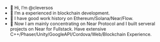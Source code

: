 - 👋 Hi, I’m @cleversos
- 👀 I’m a experienced in blockchain development.
- 🌱 I have good work history on Ethereum/Solana/Near/Flow.
- 💞️ Now I am mainly concentrating on Near Protocol and I built serveral projects on Near for Fullstack.
Have extensive C++/Phaser/Unity/GoogleAPI/Cordova/Web/Blockchain Experience.
